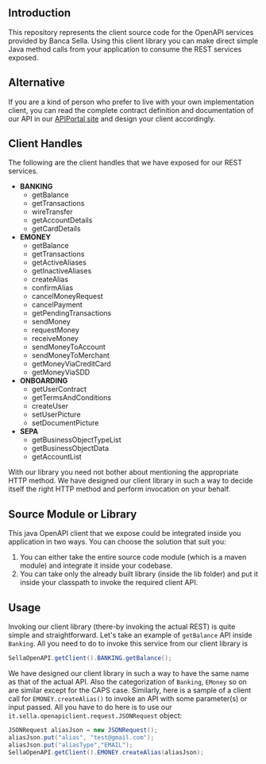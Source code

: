 ## Introduction
This repository represents the client source code for the OpenAPI services provided by Banca Sella. Using this client library you can make direct simple Java method calls from your application to consume the REST services exposed.

## Alternative
If you are a kind of person who prefer to live with your own implementation client, you can read the complete contract definition and documentation of our API in our [APIPortal site](https://openapi.sella.it/) and design your client accordingly.

## Client Handles
The following are the client handles that we have exposed for our REST services. 
* **BANKING**
  * getBalance
  * getTransactions
  * wireTransfer
  * getAccountDetails
  * getCardDetails 
* **EMONEY**
  * getBalance
  * getTransactions
  * getActiveAliases
  * getInactiveAliases
  * createAlias
  * confirmAlias
  * cancelMoneyRequest
  * cancelPayment
  * getPendingTransactions
  * sendMoney
  * requestMoney
  * receiveMoney
  * sendMoneyToAccount
  * sendMoneyToMerchant
  * getMoneyViaCreditCard
  * getMoneyViaSDD
* **ONBOARDING**
  * getUserContract
  * getTermsAndConditions
  * createUser
  * setUserPicture
  * setDocumentPicture
* **SEPA**
  * getBusinessObjectTypeList
  * getBusinessObjectData
  * getAccountList

With our library you need not bother about mentioning the appropriate HTTP method. We have designed our client library in such a way to decide itself the right HTTP method and perform invocation on your behalf.

## Source Module or Library
This java OpenAPI client that we expose could be integrated inside you application in two ways. You can choose the solution that suit you:
1. You can either take the entire source code module (which is a maven module) and integrate it inside your codebase.
2. You can take only the already built library (inside the lib folder) and put it inside your classpath to invoke the required client API.

## Usage
Invoking our client library (there-by invoking the actual REST) is quite simple and straightforward. Let's take an example of `getBalance` API inside `Banking`. All you need to do to invoke this service from our client library is
```java
SellaOpenAPI.getClient().BANKING.getBalance();
```
We have designed our client library in such a way to have the same name as that of the actual API. Also the categorization of `Banking`, `EMoney` so on are similar except for the CAPS case.
Similarly, here is a sample of a client call for `EMONEY.createAlias()` to invoke an API with some parameter(s) or input passed. All you have to do here is to use our `it.sella.openapiclient.request.JSONRequest` object:
```java
JSONRequest aliasJson = new JSONRequest();
aliasJson.put("alias", "test@gmail.com");
aliasJson.put("aliasType","EMAIL");
SellaOpenAPI.getClient().EMONEY.createAlias(aliasJson);
```

